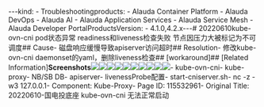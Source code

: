 ---kind:   - Troubleshootingproducts:    - Alauda Container Platform   - Alauda DevOps   - Alauda AI   - Alauda Application Services   - Alauda Service Mesh   - Alauda Developer PortalProductsVersion:   - 4.1.0,4.2.x---<!-- A type of document that involves encountering a fault, diag...it, performing root cause analysis, and providing solutions. --># 20220610kube-ovn-cni pod状态异常 readiness和liveness检查失败 节点因压力大被标记为不可调度## Cause- 磁盘响应缓慢导致apiserver访问超时## Resolution- 修改kube-ovn-cni daemonset的yaml，删除liveness检查## [workaround]## [Related Information]**Screenshots**![](assets/20220610-guo-dian-tou-di-zuo-kube-ovn-cni-wu-fa-zheng-chang-qi-dong/image2022-6-13_11-15-3.png)![](assets/20220610-guo-dian-tou-di-zuo-kube-ovn-cni-wu-fa-zheng-chang-qi-dong/image2022-6-13_11-12-12.png)![](assets/20220610-guo-dian-tou-di-zuo-kube-ovn-cni-wu-fa-zheng-chang-qi-dong/image2022-6-13_11-13-28.png)![](assets/20220610-guo-dian-tou-di-zuo-kube-ovn-cni-wu-fa-zheng-chang-qi-dong/image2022-6-13_11-18-37.png)![](assets/20220610-guo-dian-tou-di-zuo-kube-ovn-cni-wu-fa-zheng-chang-qi-dong/image2022-6-13_11-18-51.png)![](assets/20220610-guo-dian-tou-di-zuo-kube-ovn-cni-wu-fa-zheng-chang-qi-dong/image2022-6-13_11-16-59.png)![](assets/20220610-guo-dian-tou-di-zuo-kube-ovn-cni-wu-fa-zheng-chang-qi-dong/image2022-6-13_11-38-52.png)![](assets/20220610-guo-dian-tou-di-zuo-kube-ovn-cni-wu-fa-zheng-chang-qi-dong/image2022-6-13_11-39-53.png)![](assets/20220610-guo-dian-tou-di-zuo-kube-ovn-cni-wu-fa-zheng-chang-qi-dong/image2022-6-13_11-46-12.png)![](assets/20220610-guo-dian-tou-di-zuo-kube-ovn-cni-wu-fa-zheng-chang-qi-dong/image2022-6-13_11-48-39.png)- kube-ovn-cni- kube-proxy- NB/SB DB- apiserver- livenessProbe配置- start-cniserver.sh- nc -z -w3 127.0.0.1- Component: Kube-Proxy- Page ID: 115532961- Original Title: 20220610-国电投底座 kube-ovn-cni 无法正常启动
